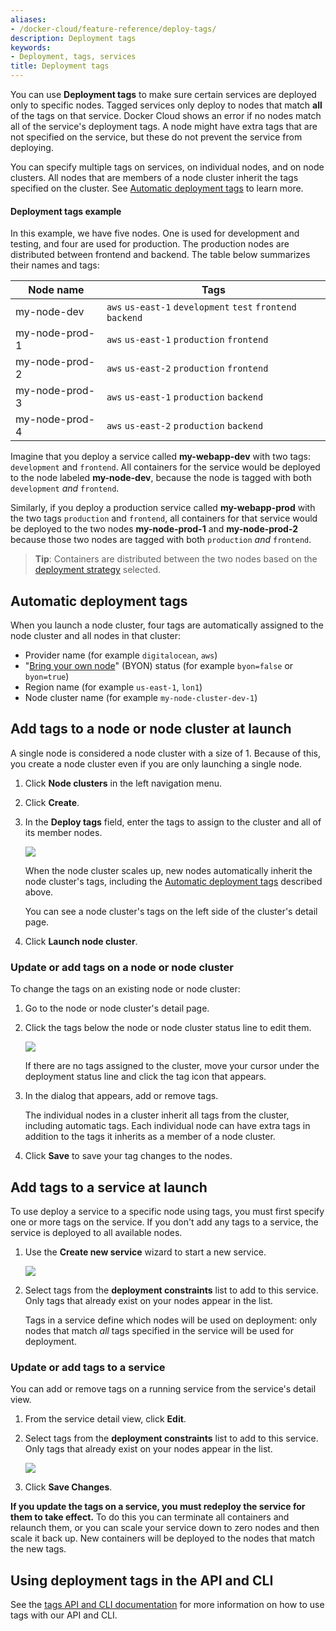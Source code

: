 ```yaml
---
aliases:
- /docker-cloud/feature-reference/deploy-tags/
description: Deployment tags
keywords:
- Deployment, tags, services
title: Deployment tags
---
```


You can use **Deployment tags** to make sure certain services are deployed only
to specific nodes. Tagged services only deploy to nodes that match **all** of
the tags on that service. Docker Cloud shows an error if no nodes match all of
the service's deployment tags. A node might have extra tags that are not
specified on the service, but these do not prevent the service from deploying.

You can specify multiple tags on services, on individual nodes, and on node clusters. All nodes that are members of a node cluster inherit the tags specified on the cluster. See [Automatic deployment tags](deploy-tags.md#automatic-deployment-tags) to learn more.

#### Deployment tags example

In this example, we have five nodes. One is used for development and testing, and four are used for production. The production nodes are distributed between frontend and backend. The table below summarizes their names and tags:

| Node name | Tags |
| --------- | ---- |
| my-node-dev | `aws` `us-east-1` `development` `test` `frontend` `backend`|
| my-node-prod-1 | `aws` `us-east-1` `production` `frontend` |
| my-node-prod-2 | `aws` `us-east-2` `production` `frontend` |
| my-node-prod-3 | `aws` `us-east-1` `production` `backend` |
| my-node-prod-4 | `aws` `us-east-2` `production` `backend` |

Imagine that you deploy a service called **my-webapp-dev** with two tags:
`development` and `frontend`. All containers for the service would be deployed
to the node labeled **my-node-dev**, because the node is tagged with both
`development` *and* `frontend`.

Similarly, if you deploy a production service called **my-webapp-prod** with the
two tags `production` and `frontend`, all containers for that service
would be deployed to the two nodes **my-node-prod-1** and **my-node-prod-2**
because those two nodes are tagged with both `production` *and* `frontend`.

> **Tip**: Containers are distributed between the two nodes based on the
[deployment strategy](../infrastructure/deployment-strategies.md) selected.

## Automatic deployment tags

When you launch a node cluster, four tags are automatically assigned to the
node cluster and all nodes in that cluster:

* Provider name (for example `digitalocean`, `aws`)
* "[Bring your own node](../infrastructure/byoh.md)" (BYON) status (for example `byon=false` or `byon=true`)
* Region name (for example `us-east-1`, `lon1`)
* Node cluster name (for example `my-node-cluster-dev-1`)

## Add tags to a node or node cluster at launch

A single node is considered a node cluster with a size of 1. Because of this, you create a node cluster even if you are only launching a single node.

1. Click **Node clusters** in the left navigation menu.
2. Click **Create**.
2. In the **Deploy tags** field, enter the tags to assign to the cluster and all
of its member nodes.

    ![](images/nodecluster-wizard-tags.png)

    When the node cluster scales up, new nodes automatically inherit the
    node cluster's tags, including the [Automatic deployment tags](deploy-tags.md#automatic-deployment-tags) described above.

    You can see a node cluster's tags on the left side of the cluster's detail page.

4. Click **Launch node cluster**.

### Update or add tags on a node or node cluster

To change the tags on an existing node or node cluster:

1. Go to the node or node cluster's detail page.

2. Click the tags below the node or node cluster status line to edit them.

    ![](images/node-detail-tags.png)

    If there are no tags assigned to the cluster, move your cursor under the deployment status line and click the tag icon that appears.

3. In the dialog that appears, add or remove tags.

    The individual nodes in a cluster inherit all tags from the cluster, including automatic tags. Each individual node can have extra tags in addition to the tags it inherits as a member of a node cluster.

4. Click **Save** to save your tag changes to the nodes.

## Add tags to a service at launch

To use deploy a service to a specific node using tags, you must first specify one or more tags on the service. If you don't add any tags to a service, the service is deployed to all available nodes.

1. Use the **Create new service** wizard to start a new service.

    ![](images/service-wizard-tags.png)

2. Select tags from the **deployment constraints** list to add to this service. Only tags that already exist on your nodes appear in the list.

    Tags in a service define which nodes will be used on deployment: only nodes that match *all* tags specified in the service will be used for deployment.

### Update or add tags to a service

You can add or remove tags on a running service from the service's detail view.

1. From the service detail view, click **Edit**.

2. Select tags from the **deployment constraints** list to add to this service. Only tags that already exist on your nodes appear in the list.

    ![](images/service-wizard-tags.png)

3. Click **Save Changes**.

**If you update the tags on a service, you must redeploy the service for them to take effect.** To do this you can terminate all containers and relaunch them, or you can scale
your service down to zero nodes and then scale it back up. New containers will
be deployed to the nodes that match the new tags.

## Using deployment tags in the API and CLI

See the [tags API and CLI documentation](/apidocs/docker-cloud.md#tags) for more information on how to use tags with our API and CLI.

